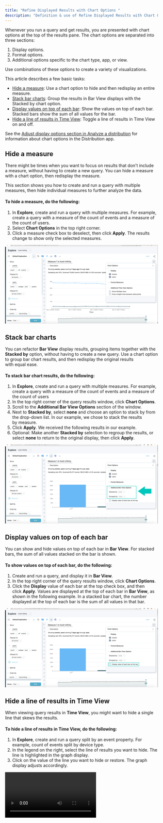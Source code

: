 ```yaml
---
title: "Refine Displayed Results with Chart Options "
description: "Definition & use of Refine Displayed Results with Chart Options "
---
```

Whenever you run a query and get results, you are presented with chart options at the top of the results pane. The chart options are separated into three sections:

1. Display options.
2. Format options.
3. Additional options specific to the chart type, app, or view.

Use combinations of these options to create a variety of visualizations.

This article describes a few basic tasks:

- [Hide a measure](#Hide-a-measure): Use a chart option to hide and then redisplay an entire measure. 
- [Stack bar charts](#Stack-bar-charts): Group the results in Bar View displays with the Stacked by chart option.
- [Display values on top of each bar](#Display-values-on-top-of-each-bar): Show the values on top of each bar. Stacked bars show the sum of all values for the bar.
- [Hide a line of results in Time View](#Hide-a-line-of-results-in-Time-View): Toggle a line of results in Time View on and off. 

See the [Adjust display options section in Analyze a distribution](https://scuba.atlassian.net/wiki/spaces/CSSD/pages/1302496510/Analyze+a+distribution#Adjust-display-units) for information about chart options in the Distribution app.

## Hide a measure

There might be times when you want to focus on results that don't include a measure, without having to create a new query. You can hide a measure with a chart option, then redisplay the measure.

This section shows you how to create and run a query with multiple measures, then hide individual measures to further analyze the data.

#### To hide a measure, do the following:

1. In **Explore**, create and run a query with multiple measures. For example, create a query with a measure of the count of events and a measure of the count of users.
2. Select **Chart Options** in the top right corner.
3. Click a measure check box to deselect, then click **Apply**. The results change to show only the selected measures.

![](./attachments/hide%20a%20measure.png)

## Stack bar charts

You can refactor **Bar View** display results, grouping items together with the **Stacked by** option, without having to create a new query. Use a chart option to group bar chart results, and then redisplay the original results with equal ease.

#### To stack bar chart results, do the following:

1. In **Explore**, create and run a query with multiple measures. For example, create a query with a measure of the count of events and a measure of the count of users
2. In the top right corner of the query results window, click **Chart Options**.
3. Scroll to the **Additional Bar View Options** section of the window. 
4. Next to **Stacked by**, select **none** and choose an option to stack by from the drop-down list. In our example, we chose to stack the results by measure.
5. Click **Apply**. We received the following results in our example.
6. Optional: Make another **Stacked by** selection to regroup the results, or select **none** to return to the original display, then click **Apply**.

![](./attachments/stacked%20bar%20options.png)

## Display values on top of each bar

You can show and hide values on top of each bar in **Bar View**. For stacked bars, the sum of all values stacked on the bar is shown.

#### To show values on top of each bar, do the following:

1. Create and run a query, and display it in **Bar View**.
2. In the top right corner of the query results window, click **Chart Options**.
3. Click the **Display** value of each bar at the top check box, and then click **Apply**. Values are displayed at the top of each bar in **Bar View**, as shown in the following example. In a stacked bar chart, the number displayed at the top of each bar is the sum of all values in that bar.

![](./attachments/stacked%20bar%20options%20-2.png)

## Hide a line of results in Time View

When viewing query results in **Time View**, you might want to hide a single line that skews the results.

#### To hide a line of results in Time View, do the following:

1. In **Explore**, create and run a query split by an event property. For example, count of events split by device type.
2. In the legend on the right, select the line of results you want to hide. The line is highlighted in the graph display.
3. Click on the value of the line you want to hide or restore. The graph display adjusts accordingly.

![](./attachments/Screen%20Recording%202023-03-28%20at%2011.22.33%20AM.mov)